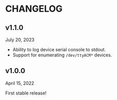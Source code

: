 # CHANGELOG

## v1.1.0
July 20, 2023

- Ability to log device serial console to stdout.
- Support for enumerating `/dev/ttyACM*` devices.

## v1.0.0
April 15, 2022

First stable release!
